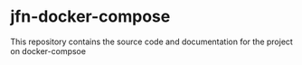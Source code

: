 # jfn-docker-compose
This repository contains the source code and documentation for the project on docker-compsoe
